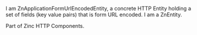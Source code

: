 I am ZnApplicationFormUrlEncodedEntity, a concrete HTTP Entity holding a set of fields (key value pairs) that is form URL encoded.I am a ZnEntity.Part of Zinc HTTP Components.